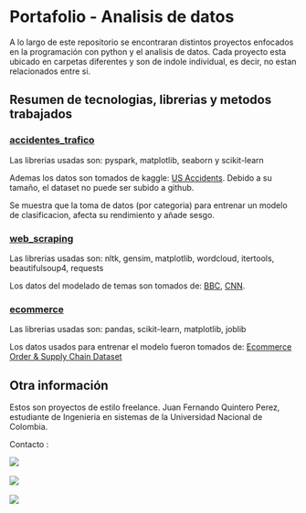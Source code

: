 # Portafolio - Analisis de datos

A lo largo de este repositorio se encontraran distintos proyectos enfocados en la programación con python y el analisis de datos.
Cada proyecto esta ubicado en carpetas diferentes y son de indole individual, es decir, no estan relacionados entre si.

## Resumen de tecnologias, librerias y metodos trabajados

### [accidentes_trafico](https://github.com/juquinterope/ppi_pl_QUINTEROjf/tree/main/accidentes_trafico)

Las librerias usadas son: pyspark, matplotlib, seaborn y scikit-learn

Ademas los datos son tomados de kaggle: [US Accidents](https://www.kaggle.com/datasets/sobhanmoosavi/us-accidents/data).
Debido a su tamaño, el dataset no puede ser subido a github.

Se muestra que la toma de datos (por categoria) para entrenar un modelo de clasificacion,
afecta su rendimiento y añade sesgo.

### [web_scraping](https://github.com/juquinterope/ppi_pl_QUINTEROjf/tree/main/web_scraping)

Las librerias usadas son: nltk, gensim, matplotlib, wordcloud, itertools, beautifulsoup4, requests

Los datos del modelado de temas son tomados de: [BBC](https://www.bbc.com/mundo), [CNN](https://cnnespanol.cnn.com/).

### [ecommerce](https://github.com/juquinterope/ppi_pl_QUINTEROjf/tree/main/ecommerce)

Las librerias usadas son: pandas, scikit-learn, matplotlib, joblib

Los datos usados para entrenar el modelo fueron tomados de: [Ecommerce Order & Supply Chain Dataset](https://www.kaggle.com/datasets/bytadit/ecommerce-order-dataset)

## Otra información

Estos son proyectos de estilo freelance.
Juan Fernando Quintero Perez, estudiante de Ingenieria en sistemas de la Universidad Nacional de Colombia.

Contacto :

[![](https://img.shields.io/badge/LinkedIn-0077B5?style=for-the-badge&logo=linkedin&logoColor=white)](https://www.linkedin.com/in/juan-fernando-quintero-perez-9097b7279/)
&nbsp;

[![](https://img.icons8.com/?size=100&id=HKdmFbFm7xQV&format=png&color=000000)](https://www.upwork.com/freelancers/~01dea044647af5e80a)
&nbsp;

[![](https://img.shields.io/badge/stack%20overflow-FE7A16?logo=stack-overflow&logoColor=white&style=for-the-badge)](https://stackoverflow.com/users/20489420/juan-fernando-quintero)
&nbsp;

